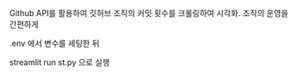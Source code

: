 Github API를 활용하여 깃허브 조직의 커밋 횟수를 크롤링하여 시각화.
조직의 운영을 간편하게

.env 에서 변수를 세팅한 뒤

streamlit run st.py 으로 실행
